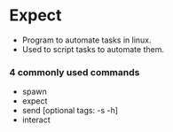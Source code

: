 # Expect
- Program to automate tasks in linux.
- Used to script tasks to automate them.
 ### 4 commonly used commands
 - spawn
 - expect
 - send [optional tags: -s -h]
 - interact